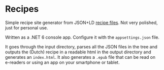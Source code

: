 Recipes
=======

Simple recipe site generator from JSON+LD [recipe files](https://schema.org/Recipe).
Not very polished, just for personal use.

Written as a .NET 6 console app. Configure it with the `appsettings.json` file.

It goes through the input directory, parses all the JSON files in the tree and outputs the (Dutch) recipe in a readable html in the output directory and generates an `index.html`.
It also generates a `.epub` file that can be read on e-readers or using an app on your smartphone or tablet.
